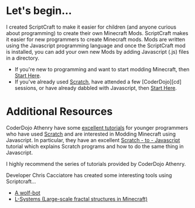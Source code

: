 # Let's begin...

I created ScriptCraft to make it easier for children (and anyone curious about programming) to create their own Minecraft Mods. ScriptCraft makes it easier for new programmers to create Minecraft mods. Mods are written using the Javascript programming language and once the ScriptCraft mod is installed, you can add your own new Mods by adding Javascript (.js) files in a directory.

 * If you're new to programming and want to start modding Minecraft, then [Start Here][ypgpm].
 * If you've already used [Scratch][scr], have attended a few [CoderDojo][cd] sessions, or have already dabbled with Javascript, then [Start Here][cda].

# Additional Resources

CoderDojo Athenry have some [excellent tutorials][cda] for younger programmers who have used [Scratch][scr] and are interested in Modding Minecraft using Javascript.
In particular, they have an excellent [Scratch - to - Javascript][sj] tutorial which explains Scratch programs and how to do the same thing in Javascript.

[scr]: http://scratch.mit.edu/
[cda]: http://cdathenry.wordpress.com/category/modderdojo/
[sj]: http://cdathenry.wordpress.com/2013/10/12/modderdojo-week-2-moving-from-scratch-to-javascript/

I highly recommend the series of tutorials provided by CoderDojo Athenry.

Developer Chris Cacciatore has created some interesting tools using Scriptcraft...

 * [A wolf-bot][wb]
 * [L-Systems (Large-scale fractal structures in Minecraft)][ls] 
 
[wb]: https://github.com/cacciatc/wolfbot
[ls]: https://github.com/cacciatc/scriptcraft-lsystems
[ypgpm]: YoungPersonsGuideToProgrammingMinecraft.md
